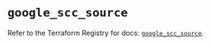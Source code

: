 # `google_scc_source`

Refer to the Terraform Registry for docs: [`google_scc_source`](https://registry.terraform.io/providers/hashicorp/google-beta/6.50.0/docs/resources/google_scc_source).
